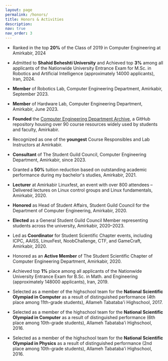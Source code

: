 ```yaml
---
layout: page
permalink: /honors/
title: Honors & Activities
description:
nav: true
nav_order: 3
---
```


- Ranked in the top **20%** of the Class of 2019 in Computer Engineering at Amirkabir, 2024

- Admitted to **Shahid Beheshti University** and Achieved top **3%** among all applicants of the Nationwide University Entrance Exam for M.Sc. in Robotics and Artificial Intelligence (approximately 14000 applicants), Iran, 2024.

- **Member** of Robotics Lab, Computer Engineering Department, Amirkabir, September 2023.

- **Member** of Hardware Lab, Computer Engineering Department, Amirkabir, June 2023.

- **Founded** the [Computer Engineering Department Archive](https://github.com/Computer-Engineering-Department-Archive), a GitHub repository housing over 90 course resources widely used by students and faculty, Amirkabir.

- Recognized as one of the **youngest** Course Responsibles and Lab Instructors at Amirkabir.

- **Consultant** of The Student Guild Council, Computer Engineering Department, Amirkabir, since 2023.

- Granted a **50%** tuition reduction based on outstanding academic performance during my bachelor's studies, Amirkabir, 2021.

- **Lecturer** at Amirkabir Linuxfest, an event with over 800 attendees – Delivered lectures on Linux control groups and Linux fundamentals, Amirkabir, 2020.

- **Honored** as Head of Student Affairs, Student Guild Council for the Department of Computer Engineering, Amirkabir, 2020.

- **Elected** as a General Student Guild Council Member representing students across the university, Amirkabir, 2020–2023.

- Led as **Coordinator** for Student Scientific Chapter events, including ICPC, AAISS, LinuxFest, NoobChallenge, CTF, and GameCraft, Amirkabir, 2020.

- Honored as an **Active Member** of The Student Scientific Chapter of Computer Engineering Department, Amirkabir, 2020.

- Achieved top **1%** place among all applicants of the Nationwide University Entrance Exam for B.Sc. in Math. and Engineering (approximately 148000 applicants), Iran, 2019.

- Selected as a member of the highschool team for the **National Scientific Olympiad in Computer** as a result of distinguished performance (4th place among 11th-grade students), Allameh Tabataba'i Highschool, 2017.

- Selected as a member of the highschool team for the **National Scientific Olympiad in Computer** as a result of distinguished performance (6th place among 10th-grade students), Allameh Tabataba'i Highschool, 2016.

- Selected as a member of the highschool team for the **National Scientific Olympiad in Physics** as a result of distinguished performance (2nd place among 10th-grade students), Allameh Tabataba'i Highschool, 2016.